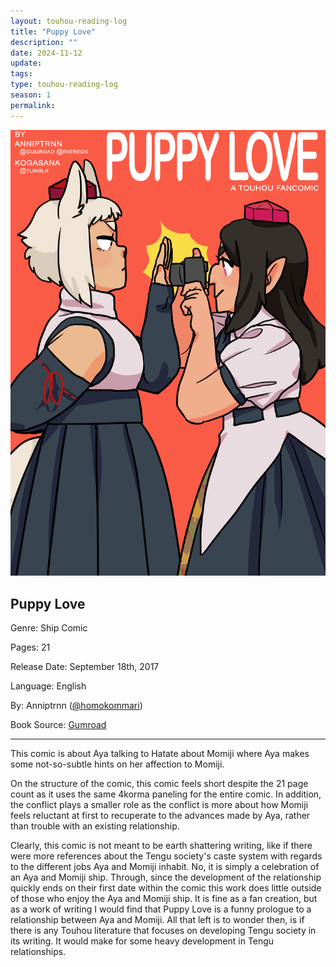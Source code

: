 ```yaml
---
layout: touhou-reading-log
title: "Puppy Love"
description: ""
date: 2024-11-12
update: 
tags: 
type: touhou-reading-log
season: 1
permalink:
---
```

![Puppy Love.webp](/images/indexes-extras/touhou-reading-log/S1/11/cover.webp)
## Puppy Love

Genre: Ship Comic

Pages: 21

Release Date: September 18th, 2017

Language: English

By: Anniptrnn ([@homokommari](https://www.tumblr.com/homokommari))

Book Source: [Gumroad](https://aaltodyer.gumroad.com/l/lgQd)
- - -

This comic is about Aya talking to Hatate about Momiji where Aya makes some not-so-subtle hints on her affection to Momiji.

On the structure of the comic, this comic feels short despite the 21 page count as it uses the same 4korma paneling for the entire comic. In addition, the conflict plays a smaller role as the conflict is more about how Momiji feels reluctant at first to recuperate to the advances made by Aya, rather than trouble with an existing relationship.

Clearly, this comic is not meant to be earth shattering writing, like if there were more references about the Tengu society's caste system with regards to the different jobs Aya and Momiji inhabit. No, it is simply a celebration of an Aya and Momiji ship. Through, since the development of the relationship quickly ends on their first date within the comic this work does little outside of those who enjoy the Aya and Momiji ship. It is fine as a fan creation, but as a work of writing I would find that Puppy Love is a funny prologue to a relationship between Aya and Momiji. All that left is to wonder then, is if there is any Touhou literature that focuses on developing Tengu society in its writing. It would make for some heavy development in Tengu relationships.